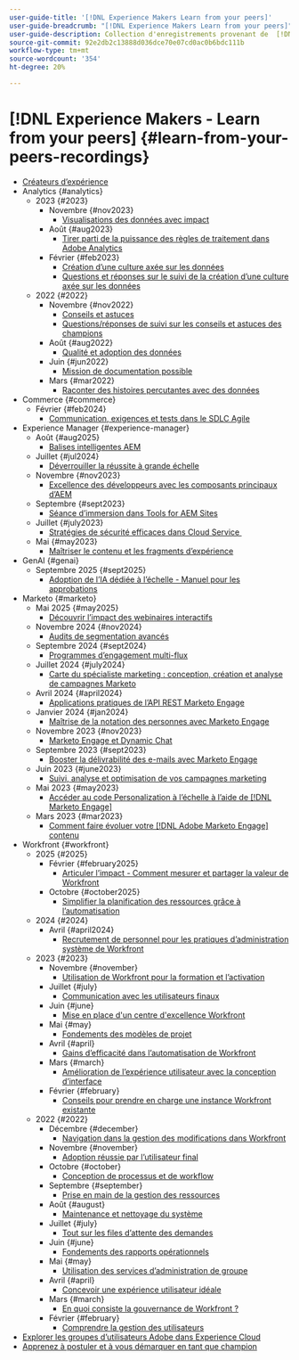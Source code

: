 ```yaml
---
user-guide-title: '[!DNL Experience Makers Learn from your peers]'
user-guide-breadcrumb: "[!DNL Experience Makers Learn from your peers]"
user-guide-description: Collection d'enregistrements provenant de  [!DNL Experience Makers Learn from your peers]
source-git-commit: 92e2db2c13888d036dce70e07cd0ac0b6bdc111b
workflow-type: tm+mt
source-wordcount: '354'
ht-degree: 20%

---
```



# [!DNL Experience Makers - Learn from your peers] {#learn-from-your-peers-recordings}

+ [Créateurs d’expérience](overview.md)
+ Analytics {#analytics}
   + 2023 {#2023}
      + Novembre {#nov2023}
         + [Visualisations des données avec impact](analytics/nov2023/impactful-data-visualizations.md)
      + Août {#aug2023}
         + [Tirer parti de la puissance des règles de traitement dans Adobe Analytics](analytics/aug2023/processing-rules.md)
      + Février {#feb2023}
         + [Création d’une culture axée sur les données](analytics/feb2023/data-driven-culture.md)
         + [Questions et réponses sur le suivi de la création d’une culture axée sur les données](analytics/feb2023/data-driven-culture-q-and-a.md)
   + 2022 {#2022}
      + Novembre {#nov2022}
         + [Conseils et astuces](analytics/nov2022/tips-and-tricks.md)
         + [Questions/réponses de suivi sur les conseils et astuces des champions](analytics/nov2022/tips-and-tricks-q-and-a.md)
      + Août {#aug2022}
         + [Qualité et adoption des données](analytics/aug2022/data-quality.md)
      + Juin {#jun2022}
         + [Mission de documentation possible](analytics/june2022/mission-possible.md)
      + Mars {#mar2022}
         + [Raconter des histoires percutantes avec des données](analytics/mar2022/stories-with-data.md)
+ Commerce {#commerce}
   + Février {#feb2024}
      + [Communication, exigences et tests dans le SDLC Agile](commerce/2024/agile-sdlc.md)
+ Experience Manager {#experience-manager}
   + Août {#aug2025}
      + [Balises intelligentes AEM](experience-manager/aug2025/smart-tags.md)
   + Juillet {#jul2024}
      + [Déverrouiller la réussite à grande échelle](experience-manager/july2024/global-digital-presence.md)
   + Novembre {#nov2023}
      + [Excellence des développeurs avec les composants principaux d’AEM](experience-manager/nov2023/core-components.md)
   + Septembre {#sept2023}
      + [Séance d’immersion dans Tools for AEM Sites](experience-manager/sept2023/aem-sites-tools.md)
   + Juillet {#july2023}
      + [&#x200B; Stratégies de sécurité efficaces dans Cloud Service &#x200B;](experience-manager/july2023/effective-security-strategies-in-cloud-service.md)
   + Mai {#may2023}
      + [Maîtriser le contenu et les fragments d’expérience](experience-manager/may2023/mastering-content-and-experience-fragments.md)
+ GenAI {#genai}
   + Septembre 2025 {#sept2025}
      + [Adoption de l’IA dédiée à l’échelle - Manuel pour les approbations](genai/sept2025/scale-ai-adoption-a-playbook-for-approvals.md)
+ Marketo {#marketo}
   + Mai 2025 {#may2025}
      + [Découvrir l’impact des webinaires interactifs](marketo/may2025/interactive-webinars.md)
   + Novembre 2024 {#nov2024}
      + [Audits de segmentation avancés](marketo/nov2024/advanced-segmentation.md)
   + Septembre 2024 {#sept2024}
      + [Programmes d’engagement multi-flux](marketo/sept2024/multi-stream-engagement-programs.md)
   + Juillet 2024 {#july2024}
      + [Carte du spécialiste marketing : conception, création et analyse de campagnes Marketo](marketo/july2024/marketers-map-marketo-campaigns.md)
   + Avril 2024 {#april2024}
      + [Applications pratiques de l’API REST Marketo Engage](marketo/april2024/practical-applications-of-marketo-engage-rest-api.md)
   + Janvier 2024 {#jan2024}
      + [Maîtrise de la notation des personnes avec Marketo Engage](marketo/jan2024/person-scoring-mastery.md)
   + Novembre 2023 {#nov2023}
      + [Marketo Engage et Dynamic Chat](marketo/nov2023/dynamic-chat.md)
   + Septembre 2023 {#sept2023}
      + [Booster la délivrabilité des e-mails avec Marketo Engage](marketo/sept2023/email-deliverability.md)
   + Juin 2023 {#june2023}
      + [Suivi, analyse et optimisation de vos campagnes marketing](marketo/june2023/marketing-campaigns.md)
   + Mai 2023 {#may2023}
      + [Accéder au code Personalization à l’échelle à l’aide de  [!DNL Marketo Engage]](marketo/may2023/personalization-at-scale.md)
   + Mars 2023 {#mar2023}
      + [Comment faire évoluer votre  [!DNL Adobe Marketo Engage]  contenu](marketo/mar2023/templates-tokens-teamwork.md)
+ Workfront {#workfront}
   + 2025 {#2025}
      + Février {#february2025}
         + [Articuler l’impact - Comment mesurer et partager la valeur de Workfront](workfront/2025/how-to-measure-and-share-workfront-value.md)
      + Octobre {#october2025}
         + [Simplifier la planification des ressources grâce à l’automatisation](workfront/2025/simplify-resource-planning-with-automation.md)
   + 2024 {#2024}
      + Avril {#april2024}
         + [Recrutement de personnel pour les pratiques d’administration système de Workfront](workfront/2024/04/staffing-your-workfront-system-admin-practice.md)
   + 2023 {#2023}
      + Novembre {#november}
         + [Utilisation de Workfront pour la formation et l’activation](workfront/2023/11/using-workfront-for-training-and-enablement.md)
      + Juillet {#july}
         + [Communication avec les utilisateurs finaux](workfront/2023/07/communicating-with-end-users.md)
      + Juin {#june}
         + [Mise en place d&#39;un centre d&#39;excellence Workfront](workfront/2023/06/establishing-a-workfront-center-of-excellence.md)
      + Mai {#may}
         + [Fondements des modèles de projet](workfront/2023/05/foundations-of-project-templates.md)
      + Avril {#april}
         + [Gains d’efficacité dans l’automatisation de Workfront](workfront/2023/04/finding-efficiencies-in-workfront-automation.md)
      + Mars {#march}
         + [Amélioration de l’expérience utilisateur avec la conception d’interface](workfront/2023/03/improving-user-experience-with-interface-design.md)
      + Février {#february}
         + [Conseils pour prendre en charge une instance Workfront existante](workfront/2023/02/tips-for-taking-over-an-existing-workfront-instance.md)
   + 2022 {#2022}
      + Décembre {#december}
         + [Navigation dans la gestion des modifications dans Workfront](workfront/2022/12/navigating-change-management.md)
      + Novembre {#november}
         + [Adoption réussie par l’utilisateur final](workfront/2022/11/successful-end-user-adoption.md)
      + Octobre {#october}
         + [Conception de processus et de workflow](workfront/2022/10/workflow-and-process-design.md)
      + Septembre {#september}
         + [Prise en main de la gestion des ressources](workfront/2022/09/getting-started-with-resource-management.md)
      + Août {#august}
         + [Maintenance et nettoyage du système](workfront/2022/08/system-maintenance-and-cleanup.md)
      + Juillet {#july}
         + [Tout sur les files d’attente des demandes](workfront/2022/07/all-about-request-queues.md)
      + Juin {#june}
         + [Fondements des rapports opérationnels](workfront/2022/06/foundations-of-operational-reporting.md)
      + Mai {#may}
         + [Utilisation des services d’administration de groupe](workfront/2022/05/leveraging-the-group-admin.md)
      + Avril {#april}
         + [Concevoir une expérience utilisateur idéale](workfront/2022/04/designing-an-ideal-user-experience.md)
      + Mars {#march}
         + [En quoi consiste la gouvernance de Workfront ?](workfront/2022/03/what-is-workfront-governance.md)
      + Février {#february}
         + [Comprendre la gestion des utilisateurs](workfront/2022/02/understanding-user-management.md)
+ [Explorer les groupes d’utilisateurs Adobe dans Experience Cloud](./adobe-user-groups.md)
+ [Apprenez à postuler et à vous démarquer en tant que champion](./adobe-champion-application.md)
